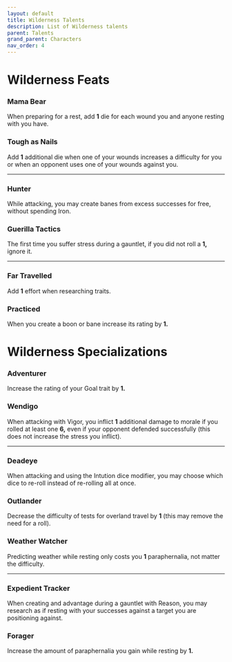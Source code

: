 ```yaml
---
layout: default
title: Wilderness Talents
description: List of Wilderness talents
parent: Talents
grand_parent: Characters
nav_order: 4
---
```


# Wilderness Feats

### Mama Bear

When preparing for a rest, add **1** die for each wound you and anyone resting with you have.

### Tough as Nails

Add **1** additional die when one of your wounds increases a difficulty for you or when an opponent uses one of your wounds against you.

---

### Hunter

While attacking, you may create banes from excess successes for free, without spending Iron.

### Guerilla Tactics

The first time you suffer stress during a gauntlet, if you did not roll a **1,** ignore it.

---

### Far Travelled

Add **1** effort when researching traits.

### Practiced

When you create a boon or bane increase its rating by **1.**



# Wilderness Specializations

### Adventurer

Increase the rating of your Goal trait by **1.**

### Wendigo

When attacking with Vigor, you inflict **1** additional damage to morale if you rolled at least one **6,** even if your opponent defended successfully (this does not increase the stress you inflict).

---

### Deadeye

When attacking and using the Intution dice modifier, you may choose which dice to re-roll instead of re-rolling all at once.

### Outlander

Decrease the difficulty of tests for overland travel by **1** (this may remove the need for a roll).

### Weather Watcher

Predicting weather while resting only costs you **1** paraphernalia, not matter the difficulty.

---

### Expedient Tracker

When creating and advantage during a gauntlet with Reason, you may research as if resting with your successes against a target you are positioning against.

### Forager

Increase the amount of paraphernalia you gain while resting by **1.**
